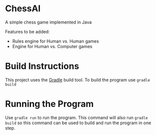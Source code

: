 # ChessAI

A simple chess game implemented in Java

Features to be added:
* Rules engine for Human vs. Human games
* Engine for Human vs. Computer games

# Build Instructions #

This project uses the [Gradle](https://docs.gradle.org/current/userguide/userguide.html) build tool.
To build the program use `gradle build`

# Running the Program #

Use `gradle run` to run the program. This command will also run `gradle build` so this command
can be used to build and run the program in one step. 


